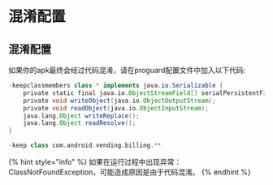 # 混淆配置

## 混淆配置

如果你的apk最终会经过代码混淆，请在proguard配置文件中加入以下代码:

```groovy
-keepclassmembers class * implements java.io.Serializable {
    private static final java.io.ObjectStreamField[] serialPersistentFields;
    private void writeObject(java.io.ObjectOutputStream);
    private void readObject(java.io.ObjectInputStream);
    java.lang.Object writeReplace();
    java.lang.Object readResolve();
}

-keep class com.android.vending.billing.**
```

{% hint style="info" %}
 如果在运行过程中出现异常：ClassNotFoundException，可能造成原因是由于代码混淆。
{% endhint %}



